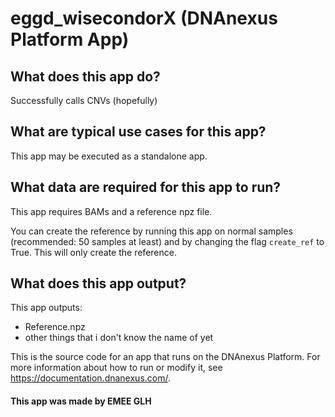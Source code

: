 <!-- dx-header -->
# eggd_wisecondorX (DNAnexus Platform App)

## What does this app do?
Successfully calls CNVs (hopefully)

## What are typical use cases for this app?
This app may be executed as a standalone app.

## What data are required for this app to run?
This app requires BAMs and a reference npz file.

You can create the reference by running this app on normal samples (recommended: 50 samples at least) and by changing the flag `create_ref` to True. This will only create the reference.

## What does this app output?
This app outputs:
- Reference.npz
- other things that i don't know the name of yet

This is the source code for an app that runs on the DNAnexus Platform.
For more information about how to run or modify it, see
https://documentation.dnanexus.com/.

#### This app was made by EMEE GLH